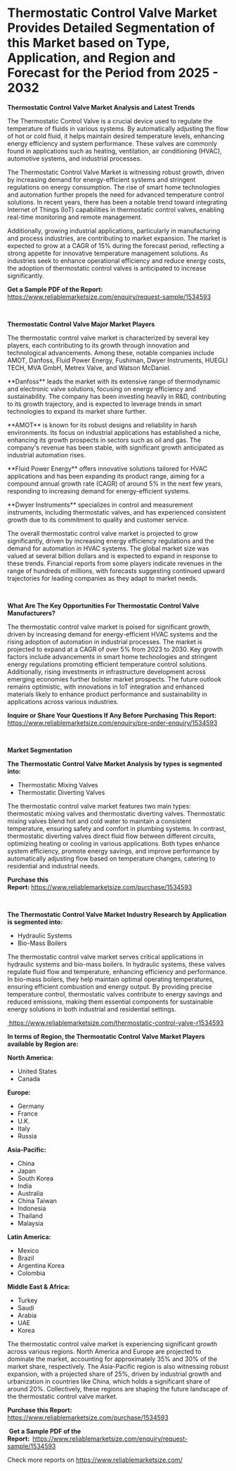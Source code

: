 <p><h1>Thermostatic Control Valve Market Provides Detailed Segmentation of this Market based on Type, Application, and Region and Forecast for the Period from 2025 - 2032</h1></p><p><strong>Thermostatic Control Valve Market Analysis and Latest Trends</strong></p>
<p><p>The Thermostatic Control Valve is a crucial device used to regulate the temperature of fluids in various systems. By automatically adjusting the flow of hot or cold fluid, it helps maintain desired temperature levels, enhancing energy efficiency and system performance. These valves are commonly found in applications such as heating, ventilation, air conditioning (HVAC), automotive systems, and industrial processes.</p><p>The Thermostatic Control Valve Market is witnessing robust growth, driven by increasing demand for energy-efficient systems and stringent regulations on energy consumption. The rise of smart home technologies and automation further propels the need for advanced temperature control solutions. In recent years, there has been a notable trend toward integrating Internet of Things (IoT) capabilities in thermostatic control valves, enabling real-time monitoring and remote management.</p><p>Additionally, growing industrial applications, particularly in manufacturing and process industries, are contributing to market expansion. The market is expected to grow at a CAGR of 15% during the forecast period, reflecting a strong appetite for innovative temperature management solutions. As industries seek to enhance operational efficiency and reduce energy costs, the adoption of thermostatic control valves is anticipated to increase significantly.</p></p>
<p><strong>Get a Sample PDF of the Report:&nbsp;</strong> <a href="https://www.reliablemarketsize.com/enquiry/request-sample/1534593?utm_campaign=2875&utm_medium=2&utm_source=Github&utm_content=ia&utm_term=08042025&utm_id=thermostatic-control-valve">https://www.reliablemarketsize.com/enquiry/request-sample/1534593</a></p>
<p>&nbsp;</p>
<p><strong>Thermostatic Control Valve Major Market Players</strong></p>
<p><p>The thermostatic control valve market is characterized by several key players, each contributing to its growth through innovation and technological advancements. Among these, notable companies include AMOT, Danfoss, Fluid Power Energy, Fushiman, Dwyer Instruments, HUEGLI TECH, MVA GmbH, Metrex Valve, and Watson McDaniel.</p><p>**Danfoss** leads the market with its extensive range of thermodynamic and electronic valve solutions, focusing on energy efficiency and sustainability. The company has been investing heavily in R&D, contributing to its growth trajectory, and is expected to leverage trends in smart technologies to expand its market share further.</p><p>**AMOT** is known for its robust designs and reliability in harsh environments. Its focus on industrial applications has established a niche, enhancing its growth prospects in sectors such as oil and gas. The company's revenue has been stable, with significant growth anticipated as industrial automation rises.</p><p>**Fluid Power Energy** offers innovative solutions tailored for HVAC applications and has been expanding its product range, aiming for a compound annual growth rate (CAGR) of around 5% in the next few years, responding to increasing demand for energy-efficient systems.</p><p>**Dwyer Instruments** specializes in control and measurement instruments, including thermostatic valves, and has experienced consistent growth due to its commitment to quality and customer service.</p><p>The overall thermostatic control valve market is projected to grow significantly, driven by increasing energy efficiency regulations and the demand for automation in HVAC systems. The global market size was valued at several billion dollars and is expected to expand in response to these trends. Financial reports from some players indicate revenues in the range of hundreds of millions, with forecasts suggesting continued upward trajectories for leading companies as they adapt to market needs.</p></p>
<p>&nbsp;</p>
<p><strong>What Are The Key Opportunities For Thermostatic Control Valve Manufacturers?</strong></p>
<p><p>The thermostatic control valve market is poised for significant growth, driven by increasing demand for energy-efficient HVAC systems and the rising adoption of automation in industrial processes. The market is projected to expand at a CAGR of over 5% from 2023 to 2030. Key growth factors include advancements in smart home technologies and stringent energy regulations promoting efficient temperature control solutions. Additionally, rising investments in infrastructure development across emerging economies further bolster market prospects. The future outlook remains optimistic, with innovations in IoT integration and enhanced materials likely to enhance product performance and sustainability in applications across various industries.</p></p>
<p><strong>Inquire or Share Your Questions If Any Before Purchasing This Report:</strong> <a href="https://www.reliablemarketsize.com/enquiry/pre-order-enquiry/1534593?utm_campaign=2875&utm_medium=2&utm_source=Github&utm_content=ia&utm_term=08042025&utm_id=thermostatic-control-valve">https://www.reliablemarketsize.com/enquiry/pre-order-enquiry/1534593</a></p>
<p>&nbsp;</p>
<p><strong>Market Segmentation</strong></p>
<p><strong>The Thermostatic Control Valve Market Analysis by types is segmented into:</strong></p>
<p><ul><li>Thermostatic Mixing Valves</li><li>Thermostatic Diverting Valves</li></ul></p>
<p><p>The thermostatic control valve market features two main types: thermostatic mixing valves and thermostatic diverting valves. Thermostatic mixing valves blend hot and cold water to maintain a consistent temperature, ensuring safety and comfort in plumbing systems. In contrast, thermostatic diverting valves direct fluid flow between different circuits, optimizing heating or cooling in various applications. Both types enhance system efficiency, promote energy savings, and improve performance by automatically adjusting flow based on temperature changes, catering to residential and industrial needs.</p></p>
<p><strong>Purchase this Report:&nbsp;</strong><a href="https://www.reliablemarketsize.com/purchase/1534593?utm_campaign=2875&utm_medium=2&utm_source=Github&utm_content=ia&utm_term=08042025&utm_id=thermostatic-control-valve">https://www.reliablemarketsize.com/purchase/1534593</a></p>
<p>&nbsp;</p>
<p><strong>The Thermostatic Control Valve Market Industry Research by Application is segmented into:</strong></p>
<p><ul><li>Hydraulic Systems</li><li>Bio-Mass Boilers</li></ul></p>
<p><p>The thermostatic control valve market serves critical applications in hydraulic systems and bio-mass boilers. In hydraulic systems, these valves regulate fluid flow and temperature, enhancing efficiency and performance. In bio-mass boilers, they help maintain optimal operating temperatures, ensuring efficient combustion and energy output. By providing precise temperature control, thermostatic valves contribute to energy savings and reduced emissions, making them essential components for sustainable energy solutions in both industrial and residential settings.</p></p>
<p><a href="https://www.reliablemarketsize.com/thermostatic-control-valve-r1534593?utm_campaign=2875&utm_medium=2&utm_source=Github&utm_content=ia&utm_term=08042025&utm_id=thermostatic-control-valve">&nbsp;https://www.reliablemarketsize.com/thermostatic-control-valve-r1534593</a></p>
<p><strong>In terms of Region, the Thermostatic Control Valve Market Players available by Region are:</strong></p>
<p>
    <p> <strong> North America: </strong>
        <ul>
            <li>United States</li>
            <li>Canada</li>
        </ul>
        </p> 
    <p> <strong> Europe: </strong>
        <ul>
            <li>Germany</li>
            <li>France</li>
            <li>U.K.</li>
            <li>Italy</li>
            <li>Russia</li>
        </ul>
        </p> 
    <p> <strong> Asia-Pacific: </strong>
        <ul>
            <li>China</li>
            <li>Japan</li>
            <li>South Korea</li>
            <li>India</li>
            <li>Australia</li>
            <li>China Taiwan</li>
            <li>Indonesia</li>
            <li>Thailand</li>
            <li>Malaysia</li>
        </ul>
        </p> 
    <p> <strong> Latin America: </strong>
        <ul>
            <li>Mexico</li>
            <li>Brazil</li>
            <li>Argentina Korea</li>
            <li>Colombia</li>
        </ul>
        </p> 
    <p> <strong> Middle East & Africa: </strong>
        <ul>
            <li>Turkey</li>
            <li>Saudi</li>
            <li>Arabia</li>
            <li>UAE</li>
            <li>Korea</li>
        </ul>
    </p>
    </p>
<p><p>The thermostatic control valve market is experiencing significant growth across various regions. North America and Europe are projected to dominate the market, accounting for approximately 35% and 30% of the market share, respectively. The Asia-Pacific region is also witnessing robust expansion, with a projected share of 25%, driven by industrial growth and urbanization in countries like China, which holds a significant share of around 20%. Collectively, these regions are shaping the future landscape of the thermostatic control valve market.</p></p>
<p><strong>Purchase this Report: </strong><a href="https://www.reliablemarketsize.com/purchase/1534593?utm_campaign=2875&utm_medium=2&utm_source=Github&utm_content=ia&utm_term=08042025&utm_id=thermostatic-control-valve">https://www.reliablemarketsize.com/purchase/1534593</a></p>
<p>&nbsp;<strong>Get a Sample PDF of the Report:&nbsp;&nbsp;</strong><a href="https://www.reliablemarketsize.com/enquiry/request-sample/1534593?utm_campaign=2875&utm_medium=2&utm_source=Github&utm_content=ia&utm_term=08042025&utm_id=thermostatic-control-valve">https://www.reliablemarketsize.com/enquiry/request-sample/1534593</a></p>
<p><strong></strong></p>
<p>Check more reports on <a href="https://www.reliablemarketsize.com/?utm_campaign=2875&utm_medium=2&utm_source=Github&utm_content=ia&utm_term=08042025&utm_id=thermostatic-control-valve">https://www.reliablemarketsize.com/</a></p>
